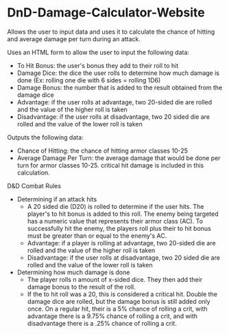 # DnD-Damage-Calculator-Website
Allows the user to input data and uses it to calculate the chance of hitting and average damage per turn during an attack.



Uses an HTML form to allow the user to input the following data:
- To Hit Bonus: the user's bonus they add to their roll to hit
- Damage Dice: the dice the user rolls to determine how much damage is done (Ex: rolling one die with 6 sides = rolling 1D6)
- Damage Bonus: the number that is added to the result obtained from the damage dice
- Advantage: if the user rolls at advantage, two 20-sided die are rolled and the value of the higher roll is taken
- Disadvantage: if the user rolls at disadvantage, two 20 sided die are rolled and the value of the lower roll is taken

Outputs the following data:
- Chance of Hitting: the chance of hitting armor classes 10-25
- Average Damage Per Turn: the average damage that would be done per turn for armor classes 10-25. critical hit damage is included in this calculation.



D&D Combat Rules
- Determining if an attack hits
    - A 20 sided die (D20) is rolled to determine if the user hits. The player's to hit bonus is added to this roll. The enemy being targeted has a numeric value that represents their armor class (AC). To successfully hit the enemy, the players roll plus their to hit bonus must be greater than or equal to the enemy's AC.
    - Advantage: if a player is rolling at advantage, two 20-sided die are rolled and the value of the higher roll is taken
    - Disadvantage: if the user rolls at disadvantage, two 20 sided die are rolled and the value of the lower roll is taken
- Determining how much damage is done
    - The player rolls n amount of x-sided dice. They then add their damage bonus to the result of the roll.
    - If the to hit roll was a 20, this is considered a critical hit. Double the damage dice are rolled, but the damage bonus is still added only once. On a regular hit, their is a 5% chance of rolling a crit, with advantage there is a 9.75% chance of rolling a crit, and with disadvantage there is a .25% chance of rolling a crit.

